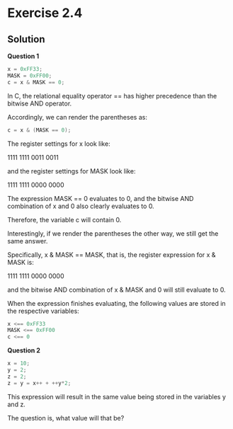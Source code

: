 Exercise 2.4
============ 

Solution
-------- 

**Question 1**

```c
x = 0xFF33;
MASK = 0xFF00;
c = x & MASK == 0;
```

In C, the relational equality operator == has higher precedence than the bitwise AND operator. 

Accordingly, we can render the parentheses as:

```c
c = x & (MASK == 0);
```

The register settings for x look like:

1111 1111 0011 0011

and the register settings for MASK look like:

1111 1111 0000 0000 

The expression MASK == 0 evaluates to 0, and the bitwise AND combination of x and 0 also clearly evaluates to 0.

Therefore, the variable c will contain 0.

Interestingly, if we render the parentheses the other way, we still get the same answer.

Specifically, x & MASK == MASK, that is, the register expression for x & MASK is:

1111 1111 0000 0000

and the bitwise AND combination of x & MASK and 0 will still evaluate to 0.

When the expression finishes evaluating, the following values are stored in the respective variables:

```c
x <== 0xFF33
MASK <== 0xFF00
c <== 0
```

**Question 2**

```c
x = 10;
y = 2;
z = 2;
z = y = x++ + ++y*2;
```

This expression will result in the same value being stored in the variables y and z.

The question is, what value will that be? 